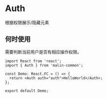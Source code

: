 # Auth

根据权限展示/隐藏元素

## 何时使用

需要判断当前用户是否有相应操作权限。

```tsx | pure
import React from 'react';
import { Auth } from 'malin-common';

const Demo: React.FC = () => {
  return <Auth auth="auth">HelloWorld</Auth>;
};

export default Demo;
```
